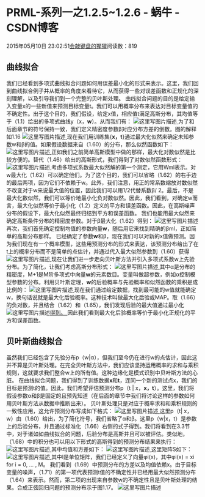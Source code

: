 
# PRML-系列一之1.2.5~1.2.6 - 蜗牛 - CSDN博客


2015年05月10日 23:02:51[会敲键盘的猩猩](https://me.csdn.net/u010182633)阅读数：819


## 曲线拟合
我们已经看到多项式曲线拟合问题如何用误差最小化的形式来表示。这里，我们回到曲线拟合例子并从概率的角度来看待它，从而获得一些对误差函数和正规化的深刻理解，以及引导我们到一个完整的贝叶斯处理。
曲线拟合问题的目的是给定输入变量x的一些新值来预测目标变量t。我们可以用概率分布来表达对目标变量值的不确定性。出于这个目的，我们假设，给定x值，相应值t满足高斯分布，其均值等于（1.1）给出的多项式曲线y（x，**w**）。从而我们有：
![这里写图片描述](https://img-blog.csdn.net/20150510211058766)[ ](https://img-blog.csdn.net/20150510211058766)
为了和后面章节的符号保持一致，我们定义精密度参数β对应分布方差的倒数。图的解释如1.16
![这里写图片描述](https://img-blog.csdn.net/20150510211948421)[ ](https://img-blog.csdn.net/20150510211948421)
现在我们用训练集{**x，t**}通过最大化似然来确定未知参数w和β的值。如果假设数据来自（1.60）的分布，那么似然函数如下：
![这里写图片描述](https://img-blog.csdn.net/20150510212142658)[ ](https://img-blog.csdn.net/20150510212142658)
正如我们之前简单高斯模型中做的那样，最大化对数似然是比较方便的。替代（1.46）给出的高斯形式，我们得到了对数似然函数形式：
![这里写图片描述](https://img-blog.csdn.net/20150510212805451)[ ](https://img-blog.csdn.net/20150510212805451)
考虑多项式系数最大似然解的第一个测定，它用Wml表示。对w最大化（1.62）可以确定他们。为了这个目的，我们可以省略（1.62）的右手边的最后两项，因为它们不依赖于w。此外，我们注意，用正的常系数缩放对数似然不改变对于w来说最大值的位置，因此我们可以用1/2代替系数β/ 2。最后，不是最大化数似然，我们可以等价地最小化负对数似然。因此，我们看到，对确定w而言，最大化似然等价于最小化（1.2）定义的平方和误差函数。因此，在高斯噪声分布的假设下，最大化似然最终归结到平方和误差函数。
我们也能用最大似然来确定高斯条件分布的精密度参数。对于β最大化（1.62）得到：
![这里写图片描述](https://img-blog.csdn.net/20150510214500233)[ ](https://img-blog.csdn.net/20150510214500233)
再次，我们首先确定控制均值的参数向量**w**，随后用它来找到精确的βml，正如简单的高斯分布那样。
已经确定了参数**w**和β，现在我们可以对新的x值做预测。因为我们现在有一个概率模型，这些用预测分布的形式来表达，该预测分布给出了在t上的概率分布而不是简单的点估计，并通过代入最大似然参数到（1.60）获得
![这里写图片描述](https://img-blog.csdn.net/20150510215806508)[ ](https://img-blog.csdn.net/20150510215806508)
现在让我们进一步走向贝叶斯方法并引入多项式系数w上先验分布。为了简化，让我们考虑高斯分布形式：
![这里写图片描述](https://img-blog.csdn.net/20150510215944068)[ ](https://img-blog.csdn.net/20150510215944068)
其中α是分布的精密度，M+1是M阶多项式中向量**w**的元素数目。变量叫做超参数，例如α控制模型参数的分布。利用贝叶斯定理，**w**的后验概率与先验概率和似然函数的乘积是成比例的：
![这里写图片描述](https://img-blog.csdn.net/20150510220712179)[ ](https://img-blog.csdn.net/20150510220712179)
现在我们通过给定数据，找到最可能的w值就能确定w，换句话说就是最大化后验概率。这种技术叫做最大化后验或MAP。取（1.66）的负对数，并且结合（1.62）和（1.65），我们发现后验的最大值通过最小化
![这里写图片描述](https://img-blog.csdn.net/20150510221244337)[得到。 ](https://img-blog.csdn.net/20150510221244337)
因此我们看到最大化后验概率等价于最小化正规化的平方和误差函数。
[
](https://img-blog.csdn.net/20150510221244337)
## 贝叶斯曲线拟合
[
](https://img-blog.csdn.net/20150510221244337)虽然我们已经包含了先验分布p（w|α），但我们至今仍在进行w的点估计，因此这并不算是贝叶斯处理。在完全贝叶斯方法中，我们应该坚持运用概率的求和与乘积规则，这就要求我们整合w上的所有值。这种边缘化是模式识别中贝叶斯方法的心脏。
在曲线拟合问题，我们得到了训练数据**x**和**t**，连同一个新的测试点x，我们的目标是预测t的值。因此，我们希望评估预测分布p（t | x，**x，t**）。这里，我们将假设参数α和β是固定的且预先知道（在后面的章节中我们将讨论这样的参数如何用贝叶斯方法从数据中推断出来）。
贝叶斯处理只是对应于概率求和和乘积规则的一致性应用，这允许预测分布写成如下格式：
![这里写图片描述](https://img-blog.csdn.net/20150510222537488)[ ](https://img-blog.csdn.net/20150510222537488)
这里p（t| x，w）由（1.60）给出，为了简化符号，我们省略了α和β。这里p（w|x，t）是参数上的后验分布，并且通过标准化（1.66）右侧的式子得到。我们将看到在3.3节中，对于诸如如曲线拟合的问题，后验分布是高斯并且可以被评估。类似地，（1.68）中的积分也可以用以下形式的高斯得到的预测分布结果来执行：
![这里写图片描述](https://img-blog.csdn.net/20150510224000309)[ ](https://img-blog.csdn.net/20150510224000309)
其中均值和方差如下：
![这里写图片描述](https://img-blog.csdn.net/20150510224256561)[ ](https://img-blog.csdn.net/20150510224256561)
这里矩阵S如下：
![这里写图片描述](https://img-blog.csdn.net/20150510224336622)[ ](https://img-blog.csdn.net/20150510224336622)
其中I是单位矩阵，我们已经定义了向量φi(x)，其中φi(x) = xi for i = 0, … , M。
我们看到（1.69）中预测分布的方差以及均值依赖x。由于目标变量的噪声，（1.71）的第一项代表预测t值的不确定性并已经用最大似然预测分布（1.64）来表示。然而，第二项的出现来自参数w的不确定性且是贝叶斯处理的结果。合成正弦回归问题的预测分布示于图1.17。
![这里写图片描述](https://img-blog.csdn.net/20150510225010614)

[
  ](https://img-blog.csdn.net/20150510224336622)